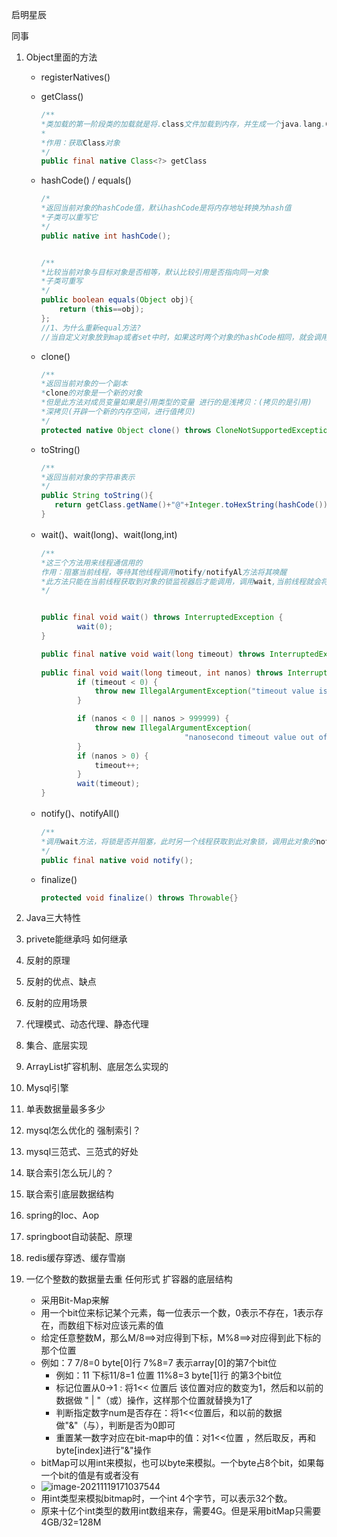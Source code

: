 启明星辰

同事

1. Object里面的方法

   - registerNatives()

   - getClass()

     ~~~java
     /**
     *类加载的第一阶段类的加载就是将.class文件加载到内存，并生成一个java.lang.Class对象的过程
     *
     *作用：获取Class对象
     */
     public final native Class<?> getClass
     ~~~

   - hashCode() / equals()

     ~~~java
     /*
     *返回当前对象的hashCode值，默认hashCode是将内存地址转换为hash值
     *子类可以重写它
     */
     public native int hashCode();
     
     
     /**
     *比较当前对象与目标对象是否相等，默认比较引用是否指向同一对象
     *子类可重写
     */
     public boolean equals(Object obj){
         return (this==obj);
     };
     //1、为什么重新equal方法?
     //当自定义对象放到map或者set中时，如果这时两个对象的hashCode相同，就会调用equasl方法进行比较，这个时候调用Object中默认的equals方法，而默认的equals方法只是比较两个对象的引用是否指向了同一个对象。显然大多数时候指向不同，这样就会将重复的对象存入map或者set中
     
     ~~~

   - clone()

     ~~~java
     /**
     *返回当前对象的一个副本
     *clone的对象是一个新的对象
     *但是此方法对成员变量如果是引用类型的变量 进行的是浅拷贝：(拷贝的是引用)
     *深拷贝(开辟一个新的内存空间，进行值拷贝)
     */
     protected native Object clone() throws CloneNotSupportedException;
     ~~~

   - toString()

     ~~~java
     /**
     *返回当前对象的字符串表示
     */
     public String toString(){
     	return getClass.getName()+"@"+Integer.toHexString(hashCode());
     }
     ~~~

   - wait()、wait(long)、wait(long,int)

     ~~~java
     /**
     *这三个方法用来线程通信用的
     作用：阻塞当前线程，等待其他线程调用notify/notifyAl方法将其唤醒
     *此方法只能在当前线程获取到对象的锁监视器后才能调用，调用wait,当前线程就会将锁监视器进行释放
     */
     
     
     public final void wait() throws InterruptedException {
             wait(0);
     }
     
     public final native void wait(long timeout) throws InterruptedException;
      
     public final void wait(long timeout, int nanos) throws InterruptedException{
             if (timeout < 0) {
                 throw new IllegalArgumentException("timeout value is negative");
             }
     
             if (nanos < 0 || nanos > 999999) {
                 throw new IllegalArgumentException(
                                     "nanosecond timeout value out of range");
             }
             if (nanos > 0) {
                 timeout++;
             }
             wait(timeout);
     }
     ~~~

     

   - notify()、notifyAll()

     ~~~java
     /**
     *调用wait方法，将锁是否并阻塞，此时另一个线程获取到此对象锁，调用此对象的notify/notifyAll方法，将之前的线程唤醒
     */
     public final native void notify();
     ~~~

   - finalize()

     ~~~java
     protected void finalize() throws Throwable{}
     ~~~

     

2. Java三大特性

3. privete能继承吗 如何继承

4. 反射的原理

5. 反射的优点、缺点

6. 反射的应用场景

7. 代理模式、动态代理、静态代理

8. 集合、底层实现

9. ArrayList扩容机制、底层怎么实现的

10. Mysql引擎

11. 单表数据量最多多少 

12. mysql怎么优化的  强制索引？

13. mysql三范式、三范式的好处

14. 联合索引怎么玩儿的？

15. 联合索引底层数据结构

16. spring的Ioc、Aop

17. springboot自动装配、原理

18. redis缓存穿透、缓存雪崩

19. 一亿个整数的数据量去重 任何形式  扩容器的底层结构
    - 采用Bit-Map来解
    - 用一个bit位来标记某个元素，每一位表示一个数，0表示不存在，1表示存在，而数组下标对应该元素的值 
    - 给定任意整数M，那么M/8==>对应得到下标，M%8==>对应得到此下标的那个位置
    - 例如：7  7/8=0 byte[0]行 7%8=7 表示array[0]的第7个bit位
      - 例如：11    下标11/8=1   位置 11%8=3              byte[1]行 的第3个bit位
      - 标记位置从0->1 : 将1<< 位置后  该位置对应的数变为1，然后和以前的数据做 " | "（或）操作，这样那个位置就替换为1了
      - 判断指定数字num是否存在：将1<<位置后，和以前的数据做"&"（与），判断是否为0即可
      - 重置某一数字对应在bit-map中的值：对1<<位置 ，然后取反，再和byte[index]进行"&"操作
    - bitMap可以用int来模拟，也可以byte来模拟。一个byte占8个bit，如果每一个bit的值是有或者没有
    - ![image-20211119171037544](https://gitee.com/qianchao_repo/pic-typora/raw/master/img/image-20211119171037544.png)
    - 用int类型来模拟bitmap时，一个int 4个字节，可以表示32个数。
    - 原来十亿个int类型的数用int数组来存，需要4G。但是采用bitMap只需要4GB/32=128M























